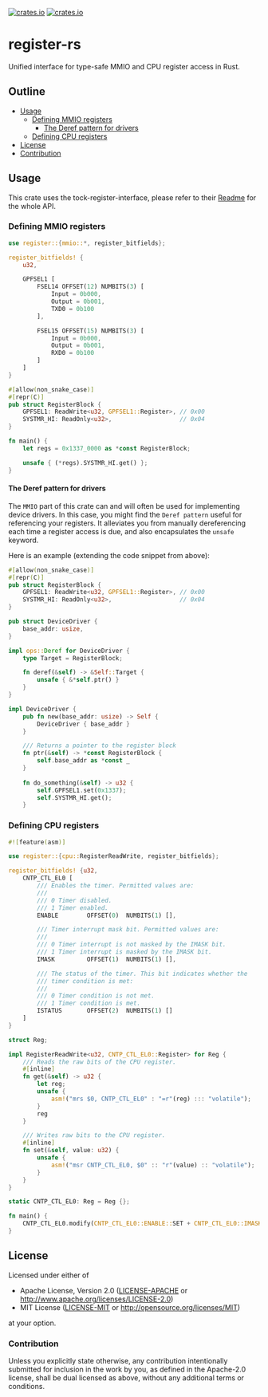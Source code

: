 [![crates.io](https://img.shields.io/crates/d/register.svg)](https://crates.io/crates/register)
[![crates.io](https://img.shields.io/crates/v/register.svg)](https://crates.io/crates/register)

# register-rs

Unified interface for type-safe MMIO and CPU register access in Rust.

## Outline

- [Usage](#usage)
  - [Defining MMIO registers](#defining-mmio-registers)
    - [The Deref pattern for drivers](#the-deref-pattern-for-drivers)
  - [Defining CPU registers](defining-cpu-registers)
- [License](#license)
- [Contribution](#contribution)
  
## Usage

This crate uses the tock-register-interface, please refer to their
[Readme](https://github.com/tock/tock/tree/master/libraries/tock-register-interface)
for the whole API.

### Defining MMIO registers

```rust
use register::{mmio::*, register_bitfields};

register_bitfields! {
    u32,

    GPFSEL1 [
        FSEL14 OFFSET(12) NUMBITS(3) [
            Input = 0b000,
            Output = 0b001,
            TXD0 = 0b100
        ],

        FSEL15 OFFSET(15) NUMBITS(3) [
            Input = 0b000,
            Output = 0b001,
            RXD0 = 0b100
        ]
    ]
}

#[allow(non_snake_case)]
#[repr(C)]
pub struct RegisterBlock {
    GPFSEL1: ReadWrite<u32, GPFSEL1::Register>, // 0x00
    SYSTMR_HI: ReadOnly<u32>,                   // 0x04
}

fn main() {
    let regs = 0x1337_0000 as *const RegisterBlock;

    unsafe { (*regs).SYSTMR_HI.get() };
}
```

#### The Deref pattern for drivers

The `MMIO` part of this crate can and will often be used for implementing device drivers. In this case, you might find the `Deref pattern` useful for referencing your registers. It alleviates you from manually dereferencing each time a register access is due, and also encapsulates the `unsafe` keyword.

Here is an example (extending the code snippet from above):

```rust
#[allow(non_snake_case)]
#[repr(C)]
pub struct RegisterBlock {
    GPFSEL1: ReadWrite<u32, GPFSEL1::Register>, // 0x00
    SYSTMR_HI: ReadOnly<u32>,                   // 0x04
}

pub struct DeviceDriver {
    base_addr: usize,
}

impl ops::Deref for DeviceDriver {
    type Target = RegisterBlock;

    fn deref(&self) -> &Self::Target {
        unsafe { &*self.ptr() }
    }
}

impl DeviceDriver {
    pub fn new(base_addr: usize) -> Self {
        DeviceDriver { base_addr }
    }

    /// Returns a pointer to the register block
    fn ptr(&self) -> *const RegisterBlock {
        self.base_addr as *const _
    }
    
    fn do_something(&self) -> u32 {
        self.GPFSEL1.set(0x1337);
        self.SYSTMR_HI.get();
    }
```

### Defining CPU registers

```rust
#![feature(asm)]

use register::{cpu::RegisterReadWrite, register_bitfields};

register_bitfields! {u32,
    CNTP_CTL_EL0 [
        /// Enables the timer. Permitted values are:
        ///
        /// 0 Timer disabled.
        /// 1 Timer enabled.
        ENABLE        OFFSET(0)  NUMBITS(1) [],

        /// Timer interrupt mask bit. Permitted values are:
        ///
        /// 0 Timer interrupt is not masked by the IMASK bit.
        /// 1 Timer interrupt is masked by the IMASK bit.
        IMASK         OFFSET(1)  NUMBITS(1) [],

        /// The status of the timer. This bit indicates whether the
        /// timer condition is met:
        ///
        /// 0 Timer condition is not met.
        /// 1 Timer condition is met.
        ISTATUS       OFFSET(2)  NUMBITS(1) []
    ]
}

struct Reg;

impl RegisterReadWrite<u32, CNTP_CTL_EL0::Register> for Reg {
    /// Reads the raw bits of the CPU register.
    #[inline]
    fn get(&self) -> u32 {
        let reg;
        unsafe {
            asm!("mrs $0, CNTP_CTL_EL0" : "=r"(reg) ::: "volatile");
        }
        reg
    }

    /// Writes raw bits to the CPU register.
    #[inline]
    fn set(&self, value: u32) {
        unsafe {
            asm!("msr CNTP_CTL_EL0, $0" :: "r"(value) :: "volatile");
        }
    }
}

static CNTP_CTL_EL0: Reg = Reg {};

fn main() {
    CNTP_CTL_EL0.modify(CNTP_CTL_EL0::ENABLE::SET + CNTP_CTL_EL0::IMASK::SET);
}

```

## License

Licensed under either of

- Apache License, Version 2.0 ([LICENSE-APACHE](LICENSE-APACHE) or
  http://www.apache.org/licenses/LICENSE-2.0)
- MIT License ([LICENSE-MIT](LICENSE-MIT) or http://opensource.org/licenses/MIT)

at your option.

### Contribution

Unless you explicitly state otherwise, any contribution intentionally submitted for inclusion in the
work by you, as defined in the Apache-2.0 license, shall be dual licensed as above, without any
additional terms or conditions.
